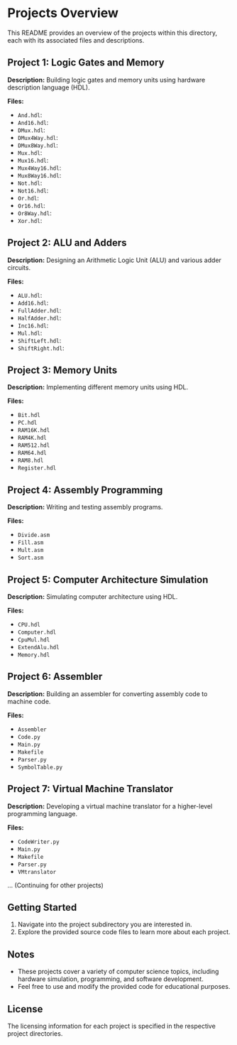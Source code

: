 # Projects Overview

This README provides an overview of the projects within this directory, each with its associated files and descriptions.

## Project 1: Logic Gates and Memory

**Description:** Building logic gates and memory units using hardware description language (HDL).

**Files:**
- `And.hdl`:
- `And16.hdl`:
- `DMux.hdl`:
- `DMux4Way.hdl`:
- `DMux8Way.hdl`:
- `Mux.hdl`:
- `Mux16.hdl`:
- `Mux4Way16.hdl`:
- `Mux8Way16.hdl`:
- `Not.hdl`:
- `Not16.hdl`:
- `Or.hdl`:
- `Or16.hdl`:
- `Or8Way.hdl`:
- `Xor.hdl`:

## Project 2: ALU and Adders

**Description:** Designing an Arithmetic Logic Unit (ALU) and various adder circuits.

**Files:**
- `ALU.hdl`:
- `Add16.hdl`:
- `FullAdder.hdl`:
- `HalfAdder.hdl`:
- `Inc16.hdl`:
- `Mul.hdl`:
- `ShiftLeft.hdl`:
- `ShiftRight.hdl`:

## Project 3: Memory Units

**Description:** Implementing different memory units using HDL.

**Files:**
- `Bit.hdl`
- `PC.hdl`
- `RAM16K.hdl`
- `RAM4K.hdl`
- `RAM512.hdl`
- `RAM64.hdl`
- `RAM8.hdl`
- `Register.hdl`

## Project 4: Assembly Programming

**Description:** Writing and testing assembly programs.

**Files:**
- `Divide.asm`
- `Fill.asm`
- `Mult.asm`
- `Sort.asm`

## Project 5: Computer Architecture Simulation

**Description:** Simulating computer architecture using HDL.

**Files:**
- `CPU.hdl`
- `Computer.hdl`
- `CpuMul.hdl`
- `ExtendAlu.hdl`
- `Memory.hdl`

## Project 6: Assembler

**Description:** Building an assembler for converting assembly code to machine code.

**Files:**
- `Assembler`
- `Code.py`
- `Main.py`
- `Makefile`
- `Parser.py`
- `SymbolTable.py`

## Project 7: Virtual Machine Translator

**Description:** Developing a virtual machine translator for a higher-level programming language.

**Files:**
- `CodeWriter.py`
- `Main.py`
- `Makefile`
- `Parser.py`
- `VMtranslator`

... (Continuing for other projects)

## Getting Started

1. Navigate into the project subdirectory you are interested in.
2. Explore the provided source code files to learn more about each project.

## Notes

- These projects cover a variety of computer science topics, including hardware simulation, programming, and software development.
- Feel free to use and modify the provided code for educational purposes.

## License

The licensing information for each project is specified in the respective project directories.
